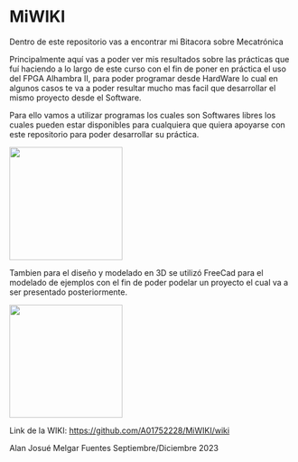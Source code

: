 # MiWIKI
Dentro de este repositorio vas a encontrar mi Bitacora sobre Mecatrónica

Principalmente aquí vas a poder ver mis resultados sobre las prácticas que fuí haciendo a lo largo de este curso
con el fin de poner en práctica el uso del FPGA Alhambra II, para poder programar desde HardWare lo cual en
algunos casos te va a poder resultar mucho mas facil que desarrollar el mismo proyecto desde el Software.

Para ello vamos a utilizar programas los cuales son Softwares libres los cuales pueden estar disponibles para cualquiera
que quiera apoyarse con este repositorio para poder desarrollar su práctica.

<img src="https://github.com/A01752228/MiWIKI/assets/69489848/83749c43-f3f0-4e18-a8f3-58e9bb52765b" width="200" height="200">

Tambien para el diseño y modelado en 3D se utilizó FreeCad para el modelado de ejemplos con el fin de poder podelar un proyecto
el cual va a ser presentado posteriormente.

<img src="https://github.com/A01752228/MiWIKI/assets/69489848/17529ceb-84e8-462a-8b86-98bedfc950dc" width="200" height="200">


Link de la WIKI:
https://github.com/A01752228/MiWIKI/wiki

Alan Josué Melgar Fuentes
Septiembre/Diciembre 2023